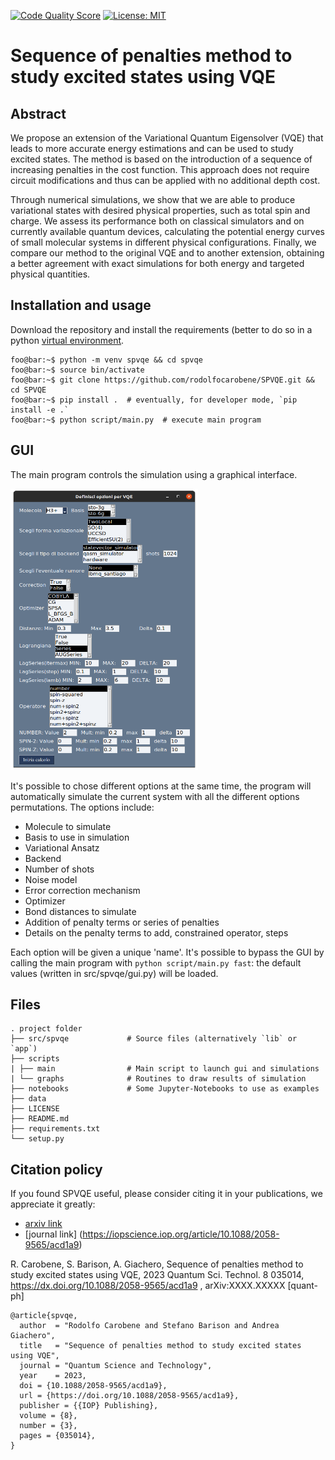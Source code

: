 [![Code Quality Score](https://api.codiga.io/project/29093/score/svg)](https://frontend.code-inspector.com/public/project/29093/C-VQE/dashboard)  [![License: MIT](https://img.shields.io/badge/License-MIT-yellow.svg)](https://opensource.org/licenses/MIT)

# Sequence of penalties method to study excited states using VQE

## Abstract

We propose an extension of the Variational Quantum Eigensolver (VQE) that leads to more accurate energy estimations and can be used to study excited states.
The method is based on the introduction of a sequence of increasing penalties in the cost function.
This approach does not require circuit modifications and thus can be applied with no additional depth cost.

Through numerical simulations, we show that we are able to produce variational states with desired physical properties, such as total spin and charge.
We assess its performance both on classical simulators and on currently available quantum devices, calculating the potential energy curves of small molecular systems in different physical configurations.
Finally, we compare our method to the original VQE and to another extension, obtaining a better agreement with exact simulations for both energy and targeted physical quantities.


## Installation and usage
Download the repository and install the requirements (better to do so in a python [virtual environment](https://docs.python.org/3/library/venv.html).
```console
foo@bar:~$ python -m venv spvqe && cd spvqe
foo@bar:~$ source bin/activate
foo@bar:~$ git clone https://github.com/rodolfocarobene/SPVQE.git && cd SPVQE
foo@bar:~$ pip install .  # eventually, for developer mode, `pip install -e .`
foo@bar:~$ python script/main.py  # execute main program
```
## GUI

The main program controls the simulation using a graphical interface.

<img src="https://github.com/rodolfocarobene/C-VQE/blob/master/images/GUI.png"  width="300" height="450">

It's possible to chose different options at the same time, the program will automatically simulate the current system with all the different options permutations. The options include:
* Molecule to simulate
* Basis to use in simulation
* Variational Ansatz
* Backend
* Number of shots
* Noise model
* Error correction mechanism
* Optimizer
* Bond distances to simulate
* Addition of penalty terms or series of penalties
* Details on the penalty terms to add, constrained operator, steps

Each option will be given a unique 'name'.
It's possible to bypass the GUI by calling the main program with `python script/main.py fast`: the default values (written in src/spvqe/gui.py) will be loaded.

## Files

    . project folder
    ├── src/spvqe             # Source files (alternatively `lib` or `app`)
    ├── scripts
    | ├── main                # Main script to launch gui and simulations
    | └── graphs              # Routines to draw results of simulation
    ├── notebooks             # Some Jupyter-Notebooks to use as examples
    ├── data
    ├── LICENSE
    ├── README.md
    ├── requirements.txt
    └── setup.py

## Citation policy

If you found SPVQE useful, please consider citing it in your publications, we appreciate it greatly:
* [arxiv link](https://arxiv.org/abs/2304.05262)
* [journal link] (https://iopscience.iop.org/article/10.1088/2058-9565/acd1a9)

R. Carobene, S. Barison, A. Giachero,  Sequence of penalties method to study excited states using VQE, 2023 Quantum Sci. Technol. 8 035014,  https://dx.doi.org/10.1088/2058-9565/acd1a9 , arXiv:XXXX.XXXXX [quant-ph]

```
@article{spvqe,
  author  = "Rodolfo Carobene and Stefano Barison and Andrea Giachero",
  title   = "Sequence of penalties method to study excited states using VQE",
  journal = "Quantum Science and Technology",
  year    = 2023,
  doi = {10.1088/2058-9565/acd1a9},
  url = {https://doi.org/10.1088/2058-9565/acd1a9},
  publisher = {{IOP} Publishing},
  volume = {8},
  number = {3},
  pages = {035014},
}
```
